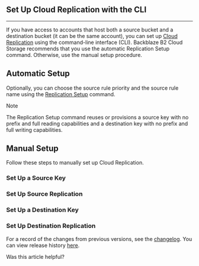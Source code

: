 ## Set Up Cloud Replication with the CLI

___

If you have access to accounts that host both a source bucket and a destination bucket (it can be the same account), you can set up [Cloud Replication](https://www.backblaze.com/docs/cloud-storage-cloud-replication) using the command-line interface (CLI). Backblaze B2 Cloud Storage recommends that you use the automatic Replication Setup command. Otherwise, use the manual setup procedure.

## Automatic Setup

Optionally, you can choose the source rule priority and the source rule name using the [Replication Setup](https://www.backblaze.com/docs/cloud-storage-replication-setup-command) command.

Note

The Replication Setup command reuses or provisions a source key with no prefix and full reading capabilities and a destination key with no prefix and full writing capabilities.

## Manual Setup

Follow these steps to manually set up Cloud Replication. 

### Set Up a Source Key

### Set Up Source Replication

### Set Up a Destination Key

### Set Up Destination Replication

For a record of the changes from previous versions, see the [changelog](https://github.com/Backblaze/B2_Command_Line_Tool/blob/master/CHANGELOG.md). You can view release history [here](https://github.com/Backblaze/B2_Command_Line_Tool/releases).

Was this article helpful?